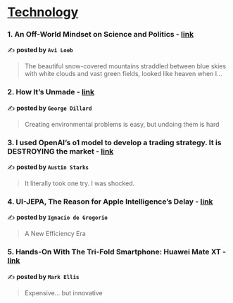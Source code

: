 
<h1><a href=https://medium.com/tag/technology/recommended target="_blank" rel="noopener noreferrer">Technology</a></h1>
<h3>1. An Off-World Mindset on Science and Politics - <a href="https://medium.com/@avi-loeb/an-off-world-mindset-on-science-and-politics-d75aa653f57d" target="_blank" rel="noopener noreferrer">link</a></h3>

✍️ **posted by `Avi Loeb`**

<blockquote>The beautiful snow-covered mountains straddled between blue skies with white clouds and vast green fields, looked like heaven when I…</blockquote>

<h3>2. How It’s Unmade - <a href="https://medium.com/@worldhistory/how-its-unmade-7463d52ec727" target="_blank" rel="noopener noreferrer">link</a></h3>

✍️ **posted by `George Dillard`**

<blockquote>Creating environmental problems is easy, but undoing them is hard</blockquote>

<h3>3. I used OpenAI’s o1 model to develop a trading strategy. It is DESTROYING the market - <a href="https://medium.com/datadriveninvestor/i-used-openais-o1-model-to-develop-a-trading-strategy-it-is-destroying-the-market-576a6039e8fa" target="_blank" rel="noopener noreferrer">link</a></h3>

✍️ **posted by `Austin Starks`**

<blockquote>It literally took one try. I was shocked.</blockquote>

<h3>4. UI-JEPA, The Reason for Apple Intelligence’s Delay - <a href="https://medium.com/@ignacio.de.gregorio.noblejas/ui-jepa-the-reason-for-apple-intelligences-delay-4915f319095a" target="_blank" rel="noopener noreferrer">link</a></h3>

✍️ **posted by `Ignacio de Gregorio`**

<blockquote>A New Efficiency Era</blockquote>

<h3>5. Hands-On With The Tri-Fold Smartphone: Huawei Mate XT - <a href="https://medium.com/@markellisreviews/hands-on-with-the-tri-fold-smartphone-huawei-mate-xt-4c1f303c7329" target="_blank" rel="noopener noreferrer">link</a></h3>

✍️ **posted by `Mark Ellis`**

<blockquote>Expensive… but innovative</blockquote>

